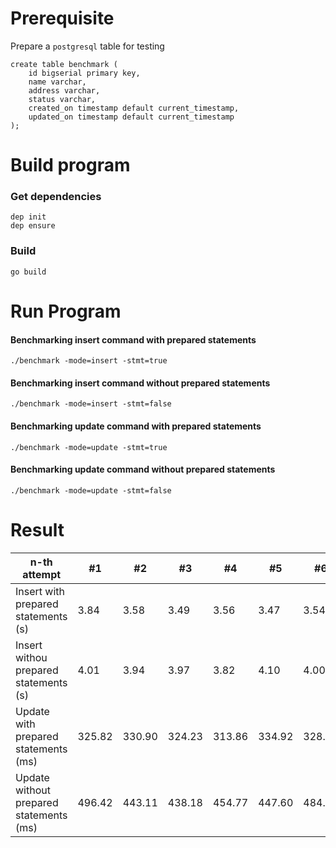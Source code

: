 # Prerequisite
Prepare a `postgresql` table for testing
```
create table benchmark (
	id bigserial primary key,
	name varchar,
	address varchar,
	status varchar,
	created_on timestamp default current_timestamp,
	updated_on timestamp default current_timestamp
);
```
# Build program
### Get dependencies
```
dep init
dep ensure
```
### Build
```
go build
```

# Run Program
#### Benchmarking insert command with prepared statements
```
./benchmark -mode=insert -stmt=true
```
#### Benchmarking insert command without prepared statements
```
./benchmark -mode=insert -stmt=false
```
#### Benchmarking update command with prepared statements
```
./benchmark -mode=update -stmt=true
```
#### Benchmarking update command without prepared statements
```
./benchmark -mode=update -stmt=false
```

# Result
n-th attempt | #1 | #2 | #3 | #4 | #5 | #6 | #7 | #8 | #9 | #10 |
--- | --- | --- | --- |--- |--- |--- |--- |--- |--- |---
Insert with prepared statements (s) | 3.84 | 3.58 | 3.49 | 3.56 | 3.47 | 3.54 | 3.60 | 3.56 | 3.21 | 3.59 |
Insert withou prepared statements (s) | 4.01 | 3.94 | 3.97 | 3.82 | 4.10 | 4.00 | 4.06 | 3.95 | 4.09 | 3.24 |
Update with prepared statements (ms) | 325.82 | 330.90 | 324.23 | 313.86 | 334.92 | 328.92 | 328.90 | 316.56 | 329.58 | 369.39 |
Update without prepared statements (ms) | 496.42 | 443.11 | 438.18 | 454.77 | 447.60 | 484.58 | 441.03 | 444.77 | 433.84 | 441.09 |
